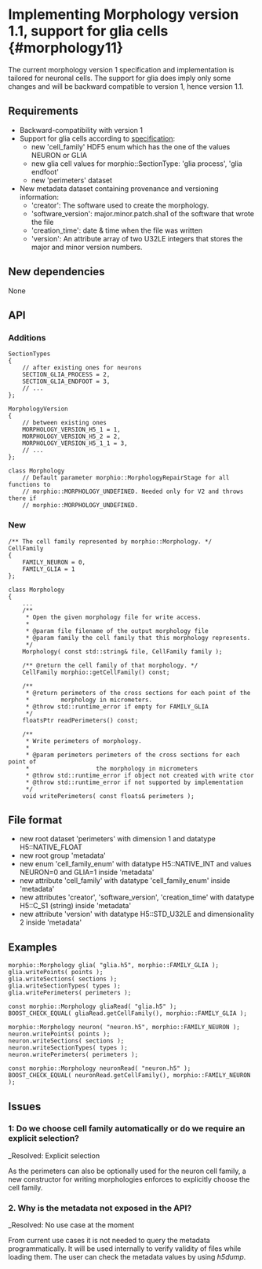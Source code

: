 Implementing Morphology version 1.1, support for glia cells {#morphology11}
============

The current morphology version 1 specification and implementation is tailored
for neuronal cells. The support for glia does imply only some changes and will
be backward compatible to version 1, hence version 1.1.

## Requirements

* Backward-compatibility with version 1
* Support for glia cells according to
  [specification](https://bbpcode.epfl.ch/code/#/c/22473/20/source/h5v1.rst):
  * new 'cell_family' HDF5 enum which has the one of the values NEURON or GLIA
  * new glia cell values for morphio::SectionType: 'glia process', 'glia endfoot'
  * new 'perimeters' dataset
* New metadata dataset containing provenance and versioning information:
  * 'creator': The software used to create the morphology.
  * 'software_version': major.minor.patch.sha1 of the software that wrote the
    file
  * 'creation_time': date & time when the file was written
  * 'version': An attribute array of two U32LE integers that stores the major
    and minor version numbers.

## New dependencies

None

## API

### Additions

    SectionTypes
    {
        // after existing ones for neurons
        SECTION_GLIA_PROCESS = 2,
        SECTION_GLIA_ENDFOOT = 3,
        // ...
    };

    MorphologyVersion
    {
        // between existing ones
        MORPHOLOGY_VERSION_H5_1 = 1,
        MORPHOLOGY_VERSION_H5_2 = 2,
        MORPHOLOGY_VERSION_H5_1_1 = 3,
        // ...
    };

    class Morphology
        // Default parameter morphio::MorphologyRepairStage for all functions to
        // morphio::MORPHOLOGY_UNDEFINED. Needed only for V2 and throws there if
        // morphio::MORPHOLOGY_UNDEFINED.

### New

    /** The cell family represented by morphio::Morphology. */
    CellFamily
    {
        FAMILY_NEURON = 0,
        FAMILY_GLIA = 1
    };

    class Morphology
    {
        ...
        /**
         * Open the given morphology file for write access.
         *
         * @param file filename of the output morphology file
         * @param family the cell family that this morphology represents.
         */
        Morphology( const std::string& file, CellFamily family );

        /** @return the cell family of that morphology. */
        CellFamily morphio::getCellFamily() const;

        /**
         * @return perimeters of the cross sections for each point of the
         *         morphology in micrometers.
         * @throw std::runtime_error if empty for FAMILY_GLIA
         */
        floatsPtr readPerimeters() const;

        /**
         * Write perimeters of morphology.
         *
         * @param perimeters perimeters of the cross sections for each point of
         *                   the morphology in micrometers
         * @throw std::runtime_error if object not created with write ctor
         * @throw std::runtime_error if not supported by implementation
         */
        void writePerimeters( const floats& perimeters );

## File format

* new root dataset 'perimeters' with dimension 1 and datatype H5::NATIVE_FLOAT
* new root group 'metadata'
* new enum 'cell_family_enum' with datatype H5::NATIVE_INT and values
  NEURON=0 and GLIA=1 inside 'metadata'
* new attribute 'cell_family' with datatype 'cell_family_enum' inside 'metadata'
* new attributes 'creator', 'software_version', 'creation_time' with datatype
  H5::C_S1 (string) inside 'metadata'
* new attribute 'version' with datatype H5::STD_U32LE and dimensionality 2
  inside 'metadata'

## Examples

    morphio::Morphology glia( "glia.h5", morphio::FAMILY_GLIA );
    glia.writePoints( points );
    glia.writeSections( sections );
    glia.writeSectionTypes( types );
    glia.writePerimeters( perimeters );

    const morphio::Morphology gliaRead( "glia.h5" );
    BOOST_CHECK_EQUAL( gliaRead.getCellFamily(), morphio::FAMILY_GLIA );

    morphio::Morphology neuron( "neuron.h5", morphio::FAMILY_NEURON );
    neuron.writePoints( points );
    neuron.writeSections( sections );
    neuron.writeSectionTypes( types );
    neuron.writePerimeters( perimeters );

    const morphio::Morphology neuronRead( "neuron.h5" );
    BOOST_CHECK_EQUAL( neuronRead.getCellFamily(), morphio::FAMILY_NEURON );

## Issues

### 1: Do we choose cell family automatically or do we require an explicit selection?

_Resolved: Explicit selection

As the perimeters can also be optionally used for the neuron cell family, a new
constructor for writing morphologies enforces to explicitly choose the cell
family.

### 2. Why is the metadata not exposed in the API?

_Resolved: No use case at the moment

From current use cases it is not needed to query the metadata programmatically.
It will be used internally to verify validity of files while loading them. The
user can check the metadata values by using _h5dump_.
